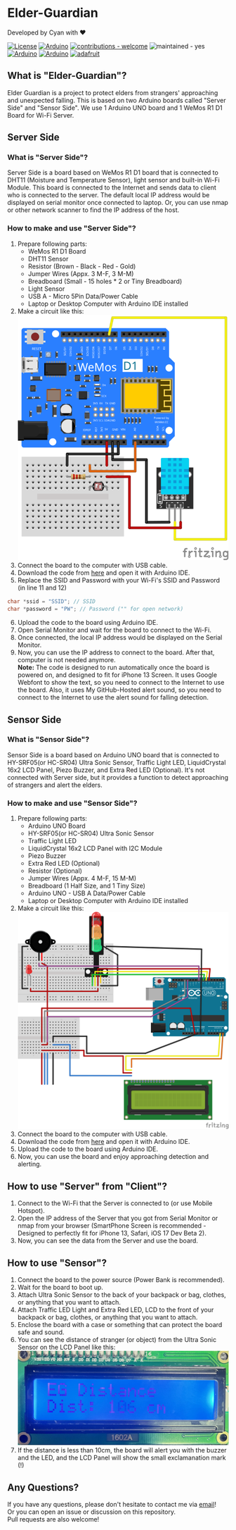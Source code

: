 # Elder-Guardian
Developed by Cyan with ❤️  

[![License](https://img.shields.io/github/license/hoony6134/Elder-Guardian.svg)](https://github.com/hoony6134/Elder-Guardian) <a href='https://github.com/shivamkapasia0' target="_blank"><img alt='Arduino' src='https://img.shields.io/badge/Made_for Arduino-100000?style=flat&logo=Arduino&logoColor=white&labelColor=00979D&color=black'/></a> [![contributions - welcome](https://img.shields.io/badge/contributions-welcome-blue)](/CONTRIBUTING.md "Go to contributions doc") ![maintained - yes](https://img.shields.io/badge/maintained-yes-blue)<br>
<a href='https://github.com/shivamkapasia0' target="_blank"><img alt='Arduino' src='https://img.shields.io/badge/Arduino_UNO-100000?style=flat&logo=Arduino&logoColor=white&labelColor=00979D&color=00979D'/></a> <a href='https://github.com/shivamkapasia0' target="_blank"><img alt='Arduino' src='https://img.shields.io/badge/WeMos_D1 R1-100000?style=flat&logo=Arduino&logoColor=white&labelColor=00979D&color=00979D'/></a> <a href='https://github.com/shivamkapasia0' target="_blank"><img alt='adafruit' src='https://img.shields.io/badge/Adafruit_Sensors-100000?style=flat&logo=adafruit&logoColor=white&labelColor=000000&color=000000'/></a>
## What is "Elder-Guardian"?
Elder Guardian is a project to protect elders from strangers' approaching and unexpected falling. This is based on two Arduino boards called "Server Side" and "Sensor Side". We use 1 Arduino UNO board and 1 WeMos R1 D1 Board for Wi-Fi Server.
## Server Side
### What is "Server Side"?
Server Side is a board based on WeMos R1 D1 board that is connected to DHT11 (Moisture and Temperature Sensor), light sensor and built-in Wi-Fi Module. This board is connected to the Internet and sends data to client who is connected to the server. The default local IP address would be displayed on serial monitor once connected to laptop. Or, you can use nmap or other network scanner to find the IP address of the host.
### How to make and use "Server Side"?
1. Prepare following parts:
    - WeMos R1 D1 Board
    - DHT11 Sensor
    - Resistor (Brown - Black - Red - Gold)
    - Jumper Wires (Appx. 3 M-F, 3 M-M)
    - Breadboard (Small - 15 holes * 2 or Tiny Breadboard)
    - Light Sensor
    - USB A - Micro 5Pin Data/Power Cable
    - Laptop or Desktop Computer with Arduino IDE installed
2. Make a circuit like this:  
![Server Side Circuit](Server_side_bb.svg)
3. Connect the board to the computer with USB cable.
4. Download the code from [here](server.ino) and open it with Arduino IDE.
5. Replace the SSID and Password with your Wi-Fi's SSID and Password (in line 11 and 12)
```cpp
char *ssid = "SSID"; // SSID
char *password = "PW"; // Password ("" for open network)
```
6. Upload the code to the board using Arduino IDE.
7. Open Serial Monitor and wait for the board to connect to the Wi-Fi.
8. Once connected, the local IP address would be displayed on the Serial Monitor.
9. Now, you can use the IP address to connect to the board. After that, computer is not needed anymore.<br>
**Note:** The code is designed to run automatically once the board is powered on, and designed to fit for iPhone 13 Screen. It uses Google Webfont to show the text, so you need to connect to the Internet to use the board. Also, it uses My GitHub-Hosted alert sound, so you need to connect to the Internet to use the alert sound for falling detection.

## Sensor Side
### What is "Sensor Side"?
Sensor Side is a board based on Arduino UNO board that is connected to HY-SRF05(or HC-SR04) Ultra Sonic Sensor, Traffic Light LED, LiquidCrystal 16x2 LCD Panel, Piezo Buzzer, and Extra Red LED (Optional). It's not connected with Server side, but it provides a function to detect approaching of strangers and alert the elders.

### How to make and use "Sensor Side"?
1. Prepare following parts:
    - Arduino UNO Board
    - HY-SRF05(or HC-SR04) Ultra Sonic Sensor
    - Traffic Light LED
    - LiquidCrystal 16x2 LCD Panel with I2C Module
    - Piezo Buzzer
    - Extra Red LED (Optional)
    - Resistor (Optional)
    - Jumper Wires (Appx. 4 M-F, 15 M-M)
    - Breadboard (1 Half Size, and 1 Tiny Size)
    - Arduino UNO - USB A Data/Power Cable
    - Laptop or Desktop Computer with Arduino IDE installed
2. Make a circuit like this:
![Sensor Side Circuit](Sensor_side_bb.svg)
3. Connect the board to the computer with USB cable.
4. Download the code from [here](sensor.ino) and open it with Arduino IDE.
5. Upload the code to the board using Arduino IDE.
6. Now, you can use the board and enjoy approaching detection and alerting.

## How to use "Server" from "Client"?
1. Connect to the Wi-Fi that the Server is connected to (or use Mobile Hotspot).
2. Open the IP address of the Server that you got from Serial Monitor or nmap from your browser (SmartPhone Screen is recommended - Designed to perfectly fit for iPhone 13, Safari, iOS 17 Dev Beta 2).
3. Now, you can see the data from the Server and use the board.

## How to use "Sensor"?
1. Connect the board to the power source (Power Bank is recommended).
2. Wait for the board to boot up.
3. Attach Ultra Sonic Sensor to the back of your backpack or bag, clothes, or anything that you want to attach.
4. Attach Traffic LED Light and Extra Red LED, LCD to the front of your backpack or bag, clothes, or anything that you want to attach.
5. Enclose the board with a case or something that can protect the board safe and sound.
6. You can see the distance of stranger (or object) from the Ultra Sonic Sensor on the LCD Panel like this:  
![LCD Panel](LCD.JPG)
7. If the distance is less than 10cm, the board will alert you with the buzzer and the LED, and the LCD Panel will show the small exclamanation mark (!)

## Any Questions?
If you have any questions, please don't hesitate to contact me via [email][def]!  
Or you can open an issue or discussion on this repository.  
Pull requests are also welcome!

[def]: mailto:projects@scian.xyz